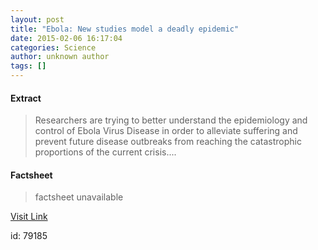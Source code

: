 ```yaml
---
layout: post
title: "Ebola: New studies model a deadly epidemic"
date: 2015-02-06 16:17:04
categories: Science
author: unknown author
tags: []
---
```



#### Extract
>Researchers are trying to better understand the epidemiology and control of Ebola Virus Disease in order to alleviate suffering and prevent future disease outbreaks from reaching the catastrophic proportions of the current crisis....

#### Factsheet
>factsheet unavailable

[Visit Link](http://feeds.sciencedaily.com/~r/sciencedaily/~3/loU_l4cyyvg/150206111704.htm)

id:   79185


